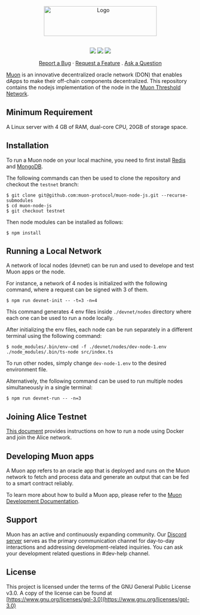 <div align="center">
  <a href="https://www.muon.net/" target="_blank">
    <img src="https://assets.website-files.com/614c6fa0cc868403c37c5e53/614c6fa0cc8684353e7c5e63_muon-logo.svg" alt="Logo" width="302" height="80">
  </a>
</div>
<br/>
<div align="center">

[![](https://img.shields.io/badge/Discord-Join_Chat-blue.svg)](https://discord.com/invite/rcK4p8g7Ce)
[![](https://img.shields.io/badge/Documents-Development-blue.svg)](https://dev.muon.net/)
[![](https://img.shields.io/badge/Git_Book-Muon_network-blue.svg)](https://docs.muon.net/muon-network/)

<a href="https://github.com/muon-protocol/muon-node-js/issues/new?assignees=&labels=bug&template=01_BUG_REPORT.md&title=bug%3A+">Report a Bug</a>
·
<a href="https://github.com/muon-protocol/muon-node-js/issues/new?assignees=&labels=enhancement&template=02_FEATURE_REQUEST.md&title=feat%3A+">Request a Feature</a>
.
<a href="https://github.com/muon-protocol/muon-node-js/discussions">Ask a Question</a>

</div>

[Muon](https://muon.net) is an innovative decentralized oracle network (DON) that enables dApps to make their off-chain components decentralized. This repository contains the nodejs implementation of the node in the [Muon Threshold Network](https://docs.muon.net/muon-network/architecture/threshold-network).


## Minimum Requirement

A Linux server with 4 GB of RAM, dual-core CPU, 20GB of storage space. 


## Installation

To run a Muon node on your local machine, you need to first install [Redis](https://redis.com) and [MongoDB](https://www.mongodb.com/).


The following commands can then be used to clone the repository and checkout the `testnet` branch:

    $ git clone git@github.com:muon-protocol/muon-node-js.git --recurse-submodules
    $ cd muon-node-js
    $ git checkout testnet
    
Then node modules can be installed as follows:
    
    $ npm install



## Running a Local Network

A network of local nodes (devnet) can be run and used to develope and test Muon apps or the node.


For instance, a network of 4 nodes is initialized with the following command, where a request can be signed with 3 of them.

    $ npm run devnet-init -- -t=3 -n=4
    
This command generates 4 env files inside `./devnet/nodes` directory where each one can be used to run a node locally.

After initializing the env files, each node can be run separately in a different terminal using the following command:

    $ node_modules/.bin/env-cmd -f ./devnet/nodes/dev-node-1.env ./node_modules/.bin/ts-node src/index.ts

To run other nodes, simply change `dev-node-1.env` to the desired environment file.

Alternatively, the following command can be used to run multiple nodes simultaneously in a single terminal:

    $ npm run devnet-run -- -n=3
    

## Joining Alice Testnet

[This document](https://docs.muon.net/muon-network/muon-nodes/joining-alice-testnet) 
provides instructions on how to run a node using Docker and join the Alice network.

## Developing Muon apps
A Muon app refers to an oracle app that is deployed and runs on the Muon network to fetch and process data and generate an output that can be fed to a smart contract reliably.

To learn more about how to build a Muon app, please refer to the [Muon Development Documentation](https://dev.muon.net/).


## Support
Muon has an active and continuously expanding community. Our [Discord server](https://discord.com/invite/rcK4p8g7Ce) serves as the primary communication channel for day-to-day interactions and addressing development-related inquiries. 
You can ask your development related questions in #dev-help channel.

## License
This project is licensed under the terms of the GNU General Public License v3.0.
A copy of the license can be found at [https://www.gnu.org/licenses/gpl-3.0](https://www.gnu.org/licenses/gpl-3.0)
